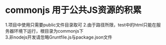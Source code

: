 commonjs 用于公共JS资源的积累
========
1.项目中使用只需要public文件目录取可
2.由于路径所限，test中的html只能在服务器环境下运行，根目录为commonjs下<br/>
3.非nodejs开发请忽略Gruntfile.js与package.json文件
